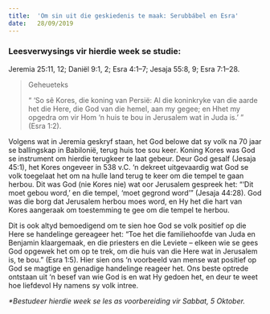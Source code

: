 ```yaml
---
title:  'Om sin uit die geskiedenis te maak: Serubbábel en Esra'
date:   28/09/2019
---
```


### Leesverwysings vir hierdie week se studie: 
Jeremia 25:11, 12;  Daniël 9:1, 2;  Esra 4:1–7;  Jesaja 55:8, 9; Esra 7:1–28. 

> <p>Geheueteks</p> 
> “ ‘So sê Kores, die koning van Persië:  Al die koninkryke van die aarde het die Here, die God van die hemel, aan my gegee;  en Hhet my opgedra om vir Hom ‘n huis te bou in Jerusalem wat in Juda is.’ ” (Esra 1:2). 

Volgens wat in Jeremia geskryf staan, het God belowe dat sy volk na 70 jaar se ballingskap in Babilonië, terug huis toe sou keer.  Koning Kores was God se instrument om hierdie terugkeer te laat gebeur.  Deur God gesalf (Jesaja 45:1), het Kores ongeveer in 538 v.C. ‘n dekreet uitgevaardig wat God se volk toegelaat het om na hulle land terug te keer om die tempel te gaan herbou. Dit was God (nie Kores nie) wat oor Jerusalem gespreek het: “‘Dit moet gebou word,’ en die tempel, ‘moet gegrond word’” (Jesaja 44:28).  God was die borg dat Jerusalem herbou moes word, en Hy het die hart van Kores aangeraak om toestemming te gee om die tempel te herbou. 

Dit is ook altyd bemoedigend om te sien hoe God se volk positief op die Here se handelinge gereageer het: “Toe het die familiehoofde van Juda en Benjamin klaargemaak, en die priesters en die Leviete – elkeen wie se gees God opgewek het om op te trek, om die huis van die Here wat in Jerusalem is, te bou.” (Esra 1:5). Hier sien ons ‘n voorbeeld van mense wat positief op God se magtige en genadige handelinge reageer het.  Ons beste optrede ontstaan uit ‘n besef van wie God is en wat Hy gedoen het, en deur te weet hoe liefdevol Hy namens sy volk intree. 

_*Bestudeer hierdie week se les as voorbereiding vir Sabbat, 5 Oktober._